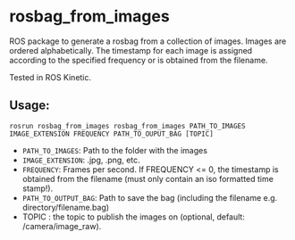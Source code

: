 # rosbag_from_images

ROS package to generate a rosbag from a collection of images. Images are ordered alphabetically. The timestamp for each image is assigned according to the specified frequency or is obtained from the filename. 

Tested in ROS Kinetic.

## Usage:

    rosrun rosbag_from_images rosbag_from_images PATH_TO_IMAGES IMAGE_EXTENSION FREQUENCY PATH_TO_OUPUT_BAG [TOPIC]
  
 - `PATH_TO_IMAGES`: Path to the folder with the images
 - `IMAGE_EXTENSION`: .jpg, .png, etc.
 - `FREQUENCY`: Frames per second. If FREQUENCY <= 0, the timestamp is obtained from the filename (must only contain an iso formatted time stamp!).
 - `PATH_TO_OUTPUT_BAG`: Path to save the bag (including the filename e.g. directory/filename.bag)
 -  TOPIC : the topic to publish the images on (optional, default: /camera/image_raw).

